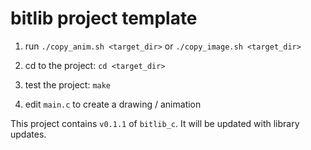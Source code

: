 # bitlib project template

1. run `./copy_anim.sh <target_dir>`
   or  `./copy_image.sh <target_dir>`

2. cd to the project: `cd <target_dir>`
3. test the project: `make`
4. edit `main.c` to create a drawing / animation

This project contains `v0.1.1` of `bitlib_c`. It will be updated with library updates.
